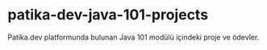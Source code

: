 # patika-dev-java-101-projects
Patika.dev platformunda bulunan Java 101 modülü içindeki proje ve ödevler.
